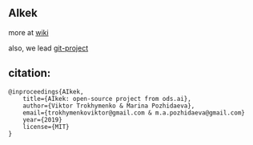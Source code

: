 AIkek
-----

more at [wiki](https://github.com/vtrokhymenko/AIkek/wiki)

also, we lead [git-project](https://github.com/vtrokhymenko/AIkek/projects)


citation:
--------
    @inproceedings{AIkek,
        title={AIkek: open-source project from ods.ai},
        author={Viktor Trokhymenko & Marina Pozhidaeva},
        email={trokhymenkoviktor@gmail.com & m.a.pozhidaeva@gmail.com}
        year={2019}
        license={MIT}
    }
